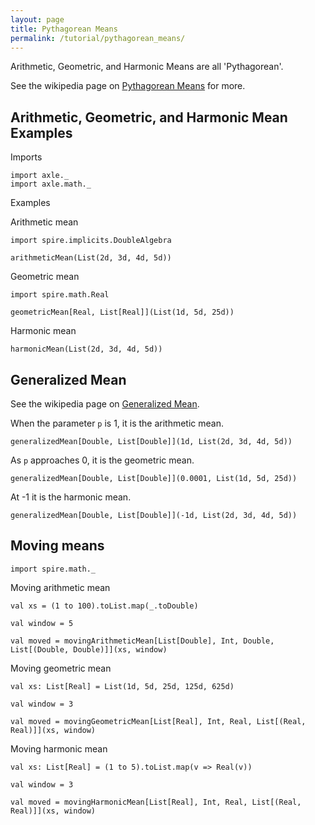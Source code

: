 ```yaml
---
layout: page
title: Pythagorean Means
permalink: /tutorial/pythagorean_means/
---
```


Arithmetic, Geometric, and Harmonic Means are all 'Pythagorean'.

See the wikipedia page on [Pythagorean Means](https://en.wikipedia.org/wiki/Pythagorean_means)
for more.

Arithmetic, Geometric, and Harmonic Mean Examples
-------------------------------------------------

Imports

```tut:silent
import axle._
import axle.math._
```

Examples

Arithmetic mean

```tut:book
import spire.implicits.DoubleAlgebra

arithmeticMean(List(2d, 3d, 4d, 5d))
```

Geometric mean

```tut:book
import spire.math.Real

geometricMean[Real, List[Real]](List(1d, 5d, 25d))
```

Harmonic mean

```tut:book
harmonicMean(List(2d, 3d, 4d, 5d))
```

Generalized Mean
----------------

See the wikipedia page on [Generalized Mean](https://en.wikipedia.org/wiki/Generalized_mean).

When the parameter `p` is 1, it is the arithmetic mean.

```tut:book
generalizedMean[Double, List[Double]](1d, List(2d, 3d, 4d, 5d))
```

As `p` approaches 0, it is the geometric mean.

```tut:book
generalizedMean[Double, List[Double]](0.0001, List(1d, 5d, 25d))
```

At -1 it is the harmonic mean.

```tut:book
generalizedMean[Double, List[Double]](-1d, List(2d, 3d, 4d, 5d))
```

Moving means
------------

```tut:silent
import spire.math._
```

Moving arithmetic mean

```tut:book
val xs = (1 to 100).toList.map(_.toDouble)

val window = 5

val moved = movingArithmeticMean[List[Double], Int, Double, List[(Double, Double)]](xs, window)
```

Moving geometric mean

```tut:book
val xs: List[Real] = List(1d, 5d, 25d, 125d, 625d)

val window = 3

val moved = movingGeometricMean[List[Real], Int, Real, List[(Real, Real)]](xs, window)
```

Moving harmonic mean

```tut:book
val xs: List[Real] = (1 to 5).toList.map(v => Real(v))

val window = 3

val moved = movingHarmonicMean[List[Real], Int, Real, List[(Real, Real)]](xs, window)
```
